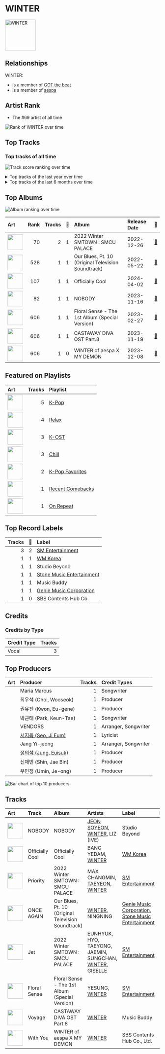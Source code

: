 
# WINTER


<img src="https://i.scdn.co/image/ab6761610000e5ebd32fab76d88b728b883ebe03" alt="WINTER" width="100" />

## Relationships

WINTER:
- is a member of [GOT the beat](../got_the_beat/overview.md)
- is a member of [aespa](../aespa/overview.md)

## Artist Rank
- The #69 artist of all time

![Rank of WINTER over time](../../images/artists/winter/rank_time_series.png)
## Top Tracks


### Top tracks of all time

![Track score ranking over time](../../images/artists/winter/track_rank_time_series_score.png)


<details>
<summary>Top tracks of the last year over time</summary>

![Line chart of top tracks of the last year over time](../../images/artists/winter/track_rank_time_series_long_term.png)

</details>



<details>
<summary>Top tracks of the last 6 months over time</summary>

![Line chart of top tracks of the last 6 months over time](../../images/artists/winter/track_rank_time_series_medium_term.png)

</details>

## Top Albums

![Album ranking over time](../../images/artists/winter/album_rank_time_series.png)

| Art | Rank | Tracks | 💚 | Album | Release Date | 🔗 |
|:---|---:|---:|---:|:---|:---|:---|
| <img src="https://i.scdn.co/image/ab67616d0000b273f184dfda8eaeac06fff5e14e" alt="" width="50" /> | 70 | 2 | 1 | 2022 Winter SMTOWN : SMCU PALACE | 2022-12-26 | [🔗](https://open.spotify.com/album/1HwnXJfZx8N8qDfzwUbxcw) |
| <img src="https://i.scdn.co/image/ab67616d0000b2732d5c8b45ab7a204c4de48605" alt="" width="50" /> | 528 | 1 | 1 | Our Blues, Pt. 10 (Original Television Soundtrack) | 2022-05-22 | [🔗](https://open.spotify.com/album/0mP330aRyX4P4ZjarRKnXO) |
| <img src="https://i.scdn.co/image/ab67616d0000b273bf32f4be80afeb0e1a09b27d" alt="" width="50" /> | 107 | 1 | 1 | Officially Cool | 2024-04-02 | [🔗](https://open.spotify.com/album/7ak1PBCmrVLvOANEenebe9) |
| <img src="https://i.scdn.co/image/ab67616d0000b273edac9c0484d3c89b0439c3ed" alt="" width="50" /> | 82 | 1 | 1 | NOBODY | 2023-11-16 | [🔗](https://open.spotify.com/album/1Y48ZHmfvedT16bNakv13v) |
| <img src="https://i.scdn.co/image/ab67616d0000b273468abcd06d84049010cd9ef7" alt="" width="50" /> | 606 | 1 | 1 | Floral Sense - The 1st Album (Special Version) | 2023-02-27 | [🔗](https://open.spotify.com/album/3GiIDO4BTLwJuZWQszk4Tg) |
| <img src="https://i.scdn.co/image/ab67616d0000b273149296b740548c61294fa088" alt="" width="50" /> | 606 | 1 | 1 | CASTAWAY DIVA OST Part.8 | 2023-11-19 | [🔗](https://open.spotify.com/album/5nV389t1fA2IIlIxflp4EK) |
| <img src="https://i.scdn.co/image/ab67616d0000b2739758a90d5fc261fcfac454e6" alt="" width="50" /> | 606 | 1 | 0 | WINTER of aespa X MY DEMON | 2023-12-08 | [🔗](https://open.spotify.com/album/7EXrNMKKkkE3hRBpeZcT6y) |

## Featured on Playlists
| Art | Tracks | Playlist |
|:---|---:|:---|
| <img src="https://mosaic.scdn.co/640/ab67616d00001e02505190077497c230422f2934ab67616d00001e027dd8f95320e8ef08aa121dfeab67616d00001e028164cd1a2e03b7ca2db9ff5eab67616d00001e02ff7c2dfd0ed9b2cf6bf9c818" alt="" width="50" /> | 5 | [K-Pop](../../playlists/k-pop/overview.md) |
| <img src="https://mosaic.scdn.co/640/ab67616d00001e021c3e0a58f3ee28af2922e351ab67616d00001e024ed058b71650a6ca2c04adffab67616d00001e02d5d11b6ac4242aaa41c8be69ab67616d00001e02d8856d19e1f5784ed643d862" alt="" width="50" /> | 4 | [Relax](../../playlists/relax/overview.md) |
| <img src="https://mosaic.scdn.co/640/ab67616d00001e020f5c597bba60a1e0c5364baaab67616d00001e0247d4fcf597d9aee2d5a34e8eab67616d00001e025ccb1b40b2081fff238473bbab67616d00001e02c6633dda2aa449c5650c14be" alt="" width="50" /> | 3 | [K-OST](../../playlists/k-ost/overview.md) |
| <img src="https://mosaic.scdn.co/640/ab67616d00001e022c0252c4e4a988f024e4d262ab67616d00001e026772cf096be8acc1df092519ab67616d00001e029c7eb20dfbb2150f55c9debdab67616d00001e02eb136d1be54b1ef8273c0699" alt="" width="50" /> | 3 | [Chill](../../playlists/chill/overview.md) |
| <img src="https://mosaic.scdn.co/640/ab67616d00001e024ed058b71650a6ca2c04adffab67616d00001e026772cf096be8acc1df092519ab67616d00001e028c4a282e84a53c1c8acf129aab67616d00001e02d8cc2281fcd4519ca020926b" alt="" width="50" /> | 2 | [K-Pop Favorites](../../playlists/k-pop_favorites/overview.md) |
| <img src="https://mosaic.scdn.co/640/ab67616d00001e0207568782625b85282541394bab67616d00001e0211c27127b91e1e4266152362ab67616d00001e024f6afc385052250c766a5683ab67616d00001e02bf32f4be80afeb0e1a09b27d" alt="" width="50" /> | 1 | [Recent Comebacks](../../playlists/recent_comebacks/overview.md) |
| <img src="https://daily-mix.scdn.co/covers/on_repeat/PZN_On_Repeat2_DEFAULT-en.jpg" alt="" width="50" /> | 1 | [On Repeat](../../playlists/on_repeat/overview.md) |

## Top Record Labels

| Tracks | 💚 | Label |
|---:|---:|:---|
| 3 | 2 | [SM Entertainment](../../labels/sm_entertainment/overview.md) |
| 1 | 1 | [WM Korea](../../labels/wm_korea/overview.md) |
| 1 | 1 | Studio Beyond |
| 1 | 1 | [Stone Music Entertainment](../../labels/stone_music_entertainment/overview.md) |
| 1 | 1 | Music Buddy |
| 1 | 1 | [Genie Music Corporation](../../labels/genie_music_corporation/overview.md) |
| 1 | 0 | SBS Contents Hub Co. |

## Credits

### Credits by Type

| Credit Type | Tracks |
|:---|---:|
| Vocal | 3 |

## Top Producers

| Art | Producer | Tracks | Credit Types |
|:---|:---|---:|:---|
| | Maria Marcus | 1 | Songwriter |
| | 최우석 (Choi, Wooseok) | 1 | Producer |
| | 권유진 (Kwon, Eu-gene) | 1 | Producer |
| | 박근태 (Park, Keun-Tae) | 1 | Songwriter |
| | VENDORS | 1 | Arranger, Songwriter |
| | [서지음 (Seo, Ji Eum)](../../producers/서지음_(seo,_ji_eum)/overview.md) | 1 | Lyricist |
| | Jang Yi-jeong | 1 | Arranger, Songwriter |
| | [정의석 (Jung, Euisuk)](../../producers/정의석_(jung,_euisuk)/overview.md) | 1 | Producer |
| | 신재빈 (Shin, Jae Bin) | 1 | Producer |
| | 우민정 (Umin, Je-ong) | 1 | Producer |

![Bar chart of top 10 producers](../../images/artists/winter/producers.png)
## Tracks

| Art | Track | Album | Artists | Label | Rank | 💚 | 🔗 |
|:---|:---|:---|:---|:---|---:|:---|:---|
| <img src="https://i.scdn.co/image/ab67616d0000b273edac9c0484d3c89b0439c3ed" alt="" width="50" /> | NOBODY | NOBODY | [JEON SOYEON](../jeon_soyeon/overview.md), [WINTER](overview.md), LIZ (IVE) | Studio Beyond | 91 | 💚 | [🔗](https://open.spotify.com/track/4loUHO28CuvSbEiZXId1BD) |
| <img src="https://i.scdn.co/image/ab67616d0000b273bf32f4be80afeb0e1a09b27d" alt="" width="50" /> | Officially Cool | Officially Cool | BANG YEDAM, [WINTER](overview.md) | [WM Korea](../../labels/wm_korea) | 137 | 💚 | [🔗](https://open.spotify.com/track/52rdnAZoYsEbguqMwCOeLi) |
| <img src="https://i.scdn.co/image/ab67616d0000b273f184dfda8eaeac06fff5e14e" alt="" width="50" /> | Priority | 2022 Winter SMTOWN : SMCU PALACE | MAX CHANGMIN, [TAEYEON](../taeyeon/overview.md), [WINTER](overview.md) | [SM Entertainment](../../labels/sm_entertainment) | 226 | 💚 | [🔗](https://open.spotify.com/track/79musoVrfPaVxoMSBFJYuc) |
| <img src="https://i.scdn.co/image/ab67616d0000b2732d5c8b45ab7a204c4de48605" alt="" width="50" /> | ONCE AGAIN | Our Blues, Pt. 10 (Original Television Soundtrack) | [WINTER](overview.md), NINGNING | [Genie Music Corporation](../../labels/genie_music_corporation), [Stone Music Entertainment](../../labels/stone_music_entertainment) | 793 | 💚 | [🔗](https://open.spotify.com/track/5vsjD4VbQzkUUlvwFOhppn) |
| <img src="https://i.scdn.co/image/ab67616d0000b273f184dfda8eaeac06fff5e14e" alt="" width="50" /> | Jet | 2022 Winter SMTOWN : SMCU PALACE | EUNHYUK, HYO, TAEYONG, JAEMIN, SUNGCHAN, [WINTER](overview.md), GISELLE | [SM Entertainment](../../labels/sm_entertainment) | 911 | | [🔗](https://open.spotify.com/track/7F0KfW5f4rWm503sbAuVeW) |
| <img src="https://i.scdn.co/image/ab67616d0000b273468abcd06d84049010cd9ef7" alt="" width="50" /> | Floral Sense | Floral Sense - The 1st Album (Special Version) | YESUNG, [WINTER](overview.md) | [SM Entertainment](../../labels/sm_entertainment) | 911 | 💚 | [🔗](https://open.spotify.com/track/7kqCeZ0OmIWDXoo6h9GMpw) |
| <img src="https://i.scdn.co/image/ab67616d0000b273149296b740548c61294fa088" alt="" width="50" /> | Voyage | CASTAWAY DIVA OST Part.8 | [WINTER](overview.md) | Music Buddy | 911 | 💚 | [🔗](https://open.spotify.com/track/3NAHK3gLOVmkOVoSmMJvOu) |
| <img src="https://i.scdn.co/image/ab67616d0000b2739758a90d5fc261fcfac454e6" alt="" width="50" /> | With You | WINTER of aespa X MY DEMON | [WINTER](overview.md) | SBS Contents Hub Co., Ltd. | 911 | | [🔗](https://open.spotify.com/track/4yZAAPTLlEb60Ny7bhepqx) |
